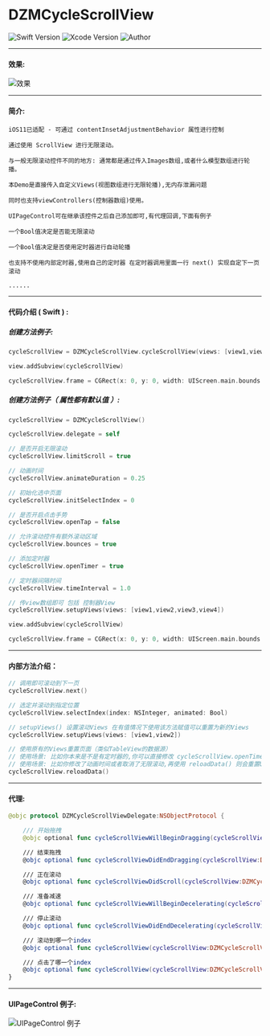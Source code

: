 # DZMCycleScrollView

![Swift Version](https://img.shields.io/badge/Swift-3.x-orange.svg)
![Xcode Version](https://img.shields.io/badge/Xcode-8.2.1-orange.svg)
![Author](https://img.shields.io/badge/Author-DZM-blue.svg)

***
#### 效果:
![效果](icon0.gif)

***
#### 简介:

    iOS11已适配 - 可通过 contentInsetAdjustmentBehavior 属性进行控制

    通过使用 ScrollView 进行无限滚动。
    
    与一般无限滚动控件不同的地方: 通常都是通过传入Images数组,或者什么模型数组进行轮播。
    
    本Demo是直接传入自定义Views(视图数组进行无限轮播),无内存泄漏问题
    
    同时也支持viewControllers(控制器数组)使用。
    
    UIPageControl可在继承该控件之后自己添加即可,有代理回调,下面有例子
    
    一个Bool值决定是否能无限滚动
    
    一个Bool值决定是否使用定时器进行自动轮播
    
    也支持不使用内部定时器,使用自己的定时器 在定时器调用里面一行 next() 实现自定下一页滚动
    
    ......
    
***
#### 代码介绍 ( Swift ) :

##### 创建方法例子:

```Swift
cycleScrollView = DZMCycleScrollView.cycleScrollView(views: [view1,view2,view3,view4],limitScroll: true, delegate:self)

view.addSubview(cycleScrollView)

cycleScrollView.frame = CGRect(x: 0, y: 0, width: UIScreen.main.bounds.size.width, height: 100)
```

##### 创建方法例子（ 属性都有默认值 ）:

```Swift
cycleScrollView = DZMCycleScrollView()

cycleScrollView.delegate = self

// 是否开启无限滚动
cycleScrollView.limitScroll = true

// 动画时间
cycleScrollView.animateDuration = 0.25

// 初始化选中页面
cycleScrollView.initSelectIndex = 0

// 是否开启点击手势
cycleScrollView.openTap = false

// 允许滚动控件有额外滚动区域
cycleScrollView.bounces = true

// 添加定时器
cycleScrollView.openTimer = true

// 定时器间隔时间
cycleScrollView.timeInterval = 1.0

// 传view数组即可 包括 控制器View
cycleScrollView.setupViews(views: [view1,view2,view3,view4])

view.addSubview(cycleScrollView)

cycleScrollView.frame = CGRect(x: 0, y: 0, width: UIScreen.main.bounds.size.width, height: 100)
```

***
#### 内部方法介绍：
```Swift
// 调用即可滚动到下一页
cycleScrollView.next()

// 选定并滚动到指定位置
cycleScrollView.selectIndex(index: NSInteger, animated: Bool)

// setupViews() 设置滚动Views 在有值情况下使用该方法赋值可以重置为新的Views
cycleScrollView.setupViews(views: [view1,view2])

// 使用原有的Views重置页面（类似TableView的数据源）
// 使用场景: 比如你本来是不是有定时器的,你可以直接修改 cycleScrollView.openTimer = true ,再使用 reloadData() 则会重置UI
// 使用场景: 比如你修改了动画时间或者取消了无限滚动,再使用 reloadData() 则会重置UI
cycleScrollView.reloadData()
```

***
#### 代理:
```Swift
@objc protocol DZMCycleScrollViewDelegate:NSObjectProtocol {

    /// 开始拖拽
    @objc optional func cycleScrollViewWillBeginDragging(cycleScrollView:DZMCycleScrollView)

    /// 结束拖拽
    @objc optional func cycleScrollViewDidEndDragging(cycleScrollView:DZMCycleScrollView)

    /// 正在滚动
    @objc optional func cycleScrollViewDidScroll(cycleScrollView:DZMCycleScrollView)

    /// 准备减速
    @objc optional func cycleScrollViewWillBeginDecelerating(cycleScrollView:DZMCycleScrollView)

    /// 停止滚动
    @objc optional func cycleScrollViewDidEndDecelerating(cycleScrollView:DZMCycleScrollView)

    /// 滚动到哪一个index
    @objc optional func cycleScrollView(cycleScrollView:DZMCycleScrollView,scrollToIndex index:NSInteger)

    /// 点击了哪一个index
    @objc optional func cycleScrollView(cycleScrollView:DZMCycleScrollView,touchToIndex index:NSInteger)
}
```

***
#### UIPageControl 例子:
![UIPageControl 例子](icon3.png)
